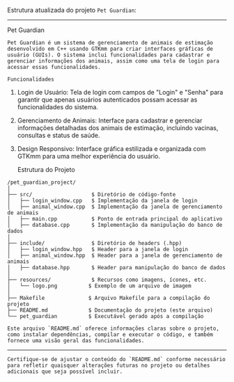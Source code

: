 Estrutura atualizada do projeto `Pet Guardian`:

---

Pet Guardian

	Pet Guardian é um sistema de gerenciamento de animais de estimação desenvolvido em C++ usando GTKmm para criar interfaces gráficas de usuário (GUIs). O sistema inclui funcionalidades para cadastrar e gerenciar informações dos animais, assim como uma tela de login para acessar essas funcionalidades.

	Funcionalidades

1. 	Login de Usuário: Tela de login com campos de "Login" e "Senha" para garantir que apenas usuários autenticados possam acessar as funcionalidades do sistema.

2. 	Gerenciamento de Animais: Interface para cadastrar e gerenciar informações detalhadas dos animais de estimação, incluindo vacinas, consultas e status de saúde.

3. 	Design Responsivo: Interface gráfica estilizada e organizada com GTKmm para uma melhor experiência do usuário.

	Estrutura do Projeto

```plaintext
/pet_guardian_project/
│
├── src/                   $ Diretório de código-fonte
│   ├── login_window.cpp   $ Implementação da janela de login
│   ├── animal_window.cpp  $ Implementação da janela de gerenciamento de animais
│   ├── main.cpp           $ Ponto de entrada principal do aplicativo
│   ├── database.cpp       $ Implementação da manipulação do banco de dados
│
├── include/               $ Diretório de headers (.hpp)
│   ├── login_window.hpp   $ Header para a janela de login
│   ├── animal_window.hpp  $ Header para a janela de gerenciamento de animais
│   ├── database.hpp       $ Header para manipulação do banco de dados
│
├── resources/             $ Recursos como imagens, ícones, etc.
│   └── logo.png          $ Exemplo de um arquivo de imagem
│
├── Makefile              $ Arquivo Makefile para a compilação do projeto
├── README.md             $ Documentação do projeto (este arquivo)
└── pet_guardian          $ Executável gerado após a compilação
```

	Este arquivo `README.md` oferece informações claras sobre o projeto, como instalar dependências, compilar e executar o código, e também fornece uma visão geral das funcionalidades.

---

	Certifique-se de ajustar o conteúdo do `README.md` conforme necessário para refletir quaisquer alterações futuras no projeto ou detalhes adicionais que seja possível incluir.
